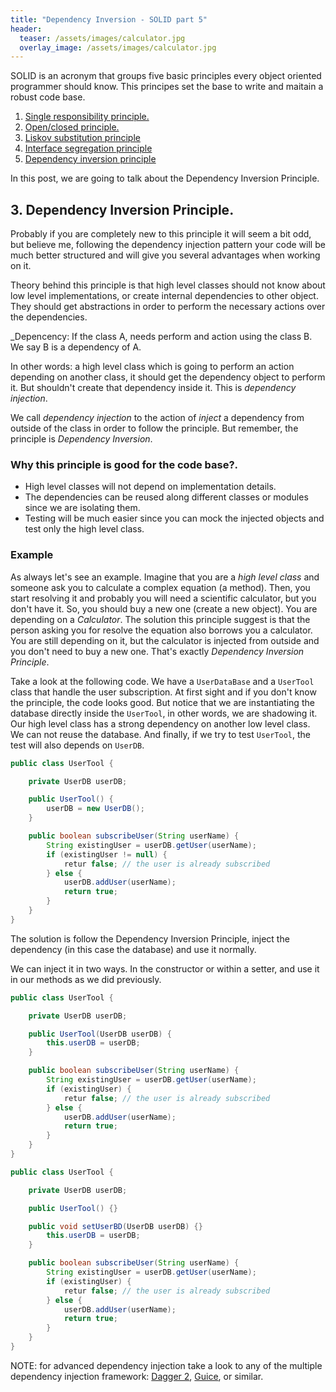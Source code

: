 ```yaml
---
title: "Dependency Inversion - SOLID part 5"
header:
  teaser: /assets/images/calculator.jpg
  overlay_image: /assets/images/calculator.jpg
---
```


SOLID is an acronym that groups five basic principles every object oriented programmer should know. This principes set the base to write and maitain a robust code base.

1. [Single responsibility principle.](../SOLID-S/)
2. [Open/closed principle.](../SOLID-O/)
3. [Liskov substitution principle](../SOLID-L/)
4. [Interface segregation principle](../SOLID-I/)
5. [Dependency inversion principle](../SOLID-D/)

In this post, we are going to talk about the Dependency Inversion Principle.

## 3. Dependency Inversion Principle.

Probably if you are completely new to this principle it will seem a bit odd, but believe me, following the dependency injection pattern your code will be much better structured and will give you several advantages when working on it.

Theory behind this principle is that high level classes should not know about low level implementations, or create internal dependencies to other object. They should get abstractions in order to perform the necessary actions over the dependencies. 

_Depencency: If the class A, needs perform and action using the class B. We say B is a dependency of A.

In other words: a high level class which is going to perform an action depending on another class, it should get the dependency object to perform it. But shouldn't create that dependency inside it. This is _dependency injection_.

We call _dependency injection_ to the action of _inject_ a dependency from outside of the class in order to follow the principle. But remember, the principle is _Dependency Inversion_.

### Why this principle is good for the code base?.

- High level classes will not depend on implementation details.
- The dependencies can be reused along different classes or modules since we are isolating them.
- Testing will be much easier since you can mock the injected objects and test only the high level class.

### Example

As always let's see an example. Imagine that you are a _high level class_ and someone ask you to calculate a complex equation (a method). Then, you start resolving it and probably you will need a scientific calculator, but you don't have it. So, you should buy a new one (create a new object). You are depending on a _Calculator_. The solution this principle suggest is that the person asking you for resolve the equation also borrows you a calculator. You are still depending on it, but the calculator is injected from outside and you don't need to buy a new one. That's exactly _Dependency Inversion Principle_.

Take a look at the following code. We have a `UserDataBase` and a `UserTool` class that handle the user subscription. At first sight and if you don't know the principle, the code looks good. But notice that we are instantiating the database directly inside the `UserTool`, in other words, we are shadowing it. Our high level class has a strong dependency on another low level class. We can not reuse the database. And finally, if we try to test `UserTool`, the test will also depends on `UserDB`.

```java
public class UserTool {

    private UserDB userDB;

    public UserTool() {
        userDB = new UserDB();
    }

    public boolean subscribeUser(String userName) {
        String existingUser = userDB.getUser(userName);
        if (existingUser != null) {
            retur false; // the user is already subscribed
        } else {
            userDB.addUser(userName);
            return true;
        }
    }
}
```

The solution is follow the Dependency Inversion Principle, inject the dependency (in this case the database) and use it normally.

We can inject it in two ways. In the constructor or within a setter, and use it in our methods as we did previously.

```java
public class UserTool {

    private UserDB userDB;

    public UserTool(UserDB userDB) {
        this.userDB = userDB;
    }

    public boolean subscribeUser(String userName) {
        String existingUser = userDB.getUser(userName);
        if (existingUser) {
            retur false; // the user is already subscribed
        } else {
            userDB.addUser(userName);
            return true;
        }
    }
}
```

```java
public class UserTool {

    private UserDB userDB;

    public UserTool() {}

    public void setUserBD(UserDB userDB) {}
        this.userDB = userDB;
    }

    public boolean subscribeUser(String userName) {
        String existingUser = userDB.getUser(userName);
        if (existingUser) {
            retur false; // the user is already subscribed
        } else {
            userDB.addUser(userName);
            return true;
        }
    }
}
```

NOTE: for advanced dependency injection take a look to any of the multiple dependency injection framework: [Dagger 2](https://google.github.io/dagger/), [Guice](https://github.com/google/guice), or similar.
